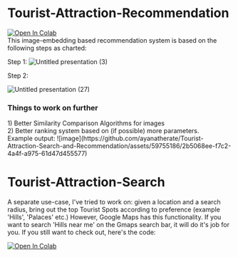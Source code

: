 
# Tourist-Attraction-Recommendation
[![Open In Colab](https://colab.research.google.com/assets/colab-badge.svg)](https://colab.research.google.com/drive/1WJL0jMGftX1usXTJqQbWzxMgWk7lBN9X#scrollTo=80SL1lvC3jI_)
<br>
This image-embedding based recommendation system is based on the following steps as charted:

Step 1:
![Untitled presentation (3)](https://github.com/ayanatherate/Tourist-Attraction-Search-and-Recommendation/assets/59755186/66d6508e-4ca1-4431-b976-61fd3f6c1f98)


Step 2:

![Untitled presentation (27)](https://github.com/ayanatherate/Tourist-Attraction-Search-and-Recommendation/assets/59755186/8f3ed422-db0a-408f-84f4-98cd71f8ec1b)

<h3> Things to work on further</h3>
1) Better Similarity Comparison Algorithms for images
<br>
2) Better ranking system based on (if possible) more parameters.
<br>
Example output:
![image](https://github.com/ayanatherate/Tourist-Attraction-Search-and-Recommendation/assets/59755186/2b5068ee-f7c2-4a4f-a975-61d47d455577)








# Tourist-Attraction-Search
A separate use-case, I've tried to work on: given a location and a search radius, bring out the top Tourist Spots according to preference (example 'Hills', 'Palaces' etc.)
However, Google Maps has this functionality. If you want to search 'Hills near me' on the Gmaps search bar, it will do it's job for you. 
If you still want to check out, here's the code:
<br>

[![Open In Colab](https://colab.research.google.com/assets/colab-badge.svg)](https://colab.research.google.com/drive/1WJL0jMGftX1usXTJqQbWzxMgWk7lBN9X#scrollTo=80SL1lvC3jI_)
  
  
  

